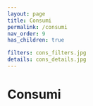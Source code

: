 ```yaml
---
layout: page
title: Consumi
permalink: /consumi
nav_order: 9
has_children: true

filters: cons_filters.jpg
details: cons_details.jpg
---
```


# Consumi
